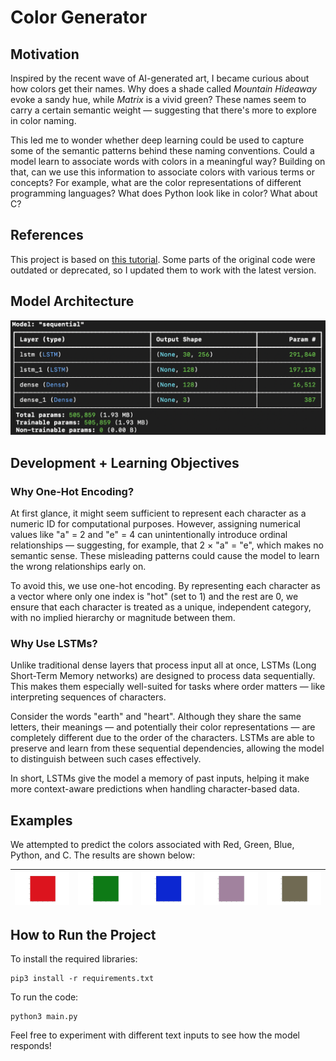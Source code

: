# Color Generator

## Motivation
Inspired by the recent wave of AI-generated art, I became curious about how colors get their names. Why does a shade called *Mountain Hideaway* evoke a sandy hue, while *Matrix* is a vivid green? These names seem to carry a certain semantic weight — suggesting that there's more to explore in color naming.

This led me to wonder whether deep learning could be used to capture some of the semantic patterns behind these naming conventions. Could a model learn to associate words with colors in a meaningful way? Building on that, can we use this information to associate colors with various terms or concepts? For example, what are the color representations of different programming languages? What does Python look like in color? What about C?

## References

This project is based on [this tutorial](https://fritz.ai/how-to-train-a-keras-model-to-generate-colors/). Some parts of the original code were outdated or deprecated, so I updated them to work with the latest version.


## Model Architecture
![](/images/model.png)

## Development + Learning Objectives

### Why One-Hot Encoding?

At first glance, it might seem sufficient to represent each character as a numeric ID for computational purposes. However, assigning numerical values like "a" = 2 and "e" = 4 can unintentionally introduce ordinal relationships — suggesting, for example, that 2 × "a" = "e", which makes no semantic sense. These misleading patterns could cause the model to learn the wrong relationships early on.

To avoid this, we use one-hot encoding. By representing each character as a vector where only one index is "hot" (set to 1) and the rest are 0, we ensure that each character is treated as a unique, independent category, with no implied hierarchy or magnitude between them.

### Why Use LSTMs?

Unlike traditional dense layers that process input all at once, LSTMs (Long Short-Term Memory networks) are designed to process data sequentially. This makes them especially well-suited for tasks where order matters — like interpreting sequences of characters.

Consider the words "earth" and "heart". Although they share the same letters, their meanings — and potentially their color representations — are completely different due to the order of the characters. LSTMs are able to preserve and learn from these sequential dependencies, allowing the model to distinguish between such cases effectively.

In short, LSTMs give the model a memory of past inputs, helping it make more context-aware predictions when handling character-based data.

## Examples
We attempted to predict the colors associated with Red, Green, Blue, Python, and C. The results are shown below:

| ![](/images/red.png) | ![](/images/green.png) | ![](/images/blue.png) | ![](/images/python.png) | ![](/images/c++.png) |
|:--------------------:|:--------------------:|:--------------------:|:--------------------:|:--------------------:|

## How to Run the Project
To install the required libraries:
```
pip3 install -r requirements.txt
```
To run the code:
```
python3 main.py
```
Feel free to experiment with different text inputs to see how the model responds!

